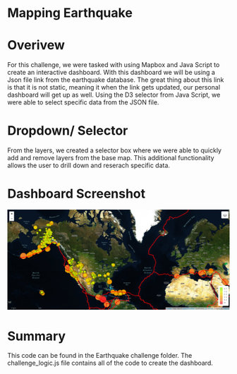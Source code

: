 # Mapping Earthquake

# Overivew 

For this challenge, we were tasked with using Mapbox and Java Script to create an interactive dashboard. With this dashboard we will be using a Json file link from the earthquake database. The great thing about this link is that it is not static, meaning it when the link gets updated, our personal dashboard will get up as well. Using the D3 selector from Java Script, we were able to select specific data from the JSON file.

# Dropdown/ Selector 

From the layers, we created a selector box where we were able to quickly add and remove layers from the base map. This additional functionality allows the user to drill down and reserach specific data. 

# Dashboard Screenshot 

![Dashboard](https://github.com/mccoycory/Mapping-Earthquake/blob/main/Earthquake_Challenge/Map%20Screenshot.png)


# Summary 

This code can be found in the Earthquake challenge folder. The challenge_logic.js file contains all of the code to create the dashboard. 




